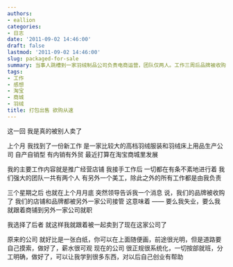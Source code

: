 ```yaml
---
authors:
- eallion
categories:
- 日志
date: '2011-09-02 14:46:00'
draft: false
lastmod: '2011-09-02 14:46:00'
slug: packaged-for-sale
summary: 当事人跳槽到一家羽绒制品公司负责电商运营，团队仅两人。工作三周后品牌被收购，选择跟随店铺转入新公司。原公司自由度大但需自我摸索，新公司制度规范能积累经验，为未来创业打基础。
tags:
- 工作
- 感想
- 淘宝
- 商城
- 羽绒
title: 打包出售 欲购从速
---
```


这一回
我是真的被别人卖了

上个月
我找到了一份新工作
是一家比较大的高档羽绒服装和羽绒床上用品生产公司
自产自销型
有内销有外贸
最近打算在淘宝商城里发展

我的主要工作内容就是推广经营店铺
我接手工作后
一切都在有条不紊地进行着
我们强大的团队一共有两个人
有另外一个美工，除此之外的所有工作都是由我负责

三个星期之后
也就在上个月月底
突然领导告诉我一个消息
说，我们的品牌被收购了
我们的店铺和品牌都被另外一家公司接管
这意味着 ——
要么我失业，要么我就跟着商铺到另外一家公司就职

我选择了后者
就这样我就跟着被一起卖到了现在这家公司了

原来的公司
就好比是一张白纸，你可以在上面随便画，前途很光明，但是道路要自己摸索，做好了，薪水很可观
现在的公司
很正规很系统化，一切按部就班，分工明确，做好了，可以让我学到很多东西，对以后自己创业有帮助
